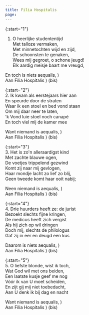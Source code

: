 ```yaml
---
title: Filia Hospitalis
page: 
---  
```


{:start="1"}  
1. O heerlijke studententijd  
Met talloze vermaken,  
Met minnetochten wijd en zijd,  
De schoonsten te genaken,  
Wees mij gegroet, o schone jeugd!  
Elk aardig meisje baart me vreugd,  


En toch is niets aequalis, )  
Aan Filia Hospitalis       ) (bis)  


{:start="2"}  
2. Ik kwam als eerstejaars hier aan  
En speurde door de straten  
Waar ik een stoel en bed vond staan  
Om mij daar neer te laten,  
'k Vond luie stoel noch canapé  
En toch viel mij de kamer mee  


Want niemand is aequalis, )  
Aan Filia Hospitalis      ) (bis)  


{:start="3"}  
3. Het is zo'n alleraardigst kind  
Met zachte blauwe ogen,  
De voetjes trippelend gezwind  
Komt zij naar mij gevlogen,  
Haar mondje lacht zo lief zo blij,  
Geen tweede komt haar ooit nabij;  


Neen niemand is aequalis, )  
Aan Filia Hospitalis      ) (bis)  


{:start="4"}  
4. Drie huurders heeft ze: de jurist  
Bezoekt slechts fijne kringen,  
De medicus heeft zich vergist  
Als hij zich op wil dringen  
Doch mij, slechts de philologus  
Gaf zij in eer en deugd een kus  


Daarom is niets aequalis, )  
Aan Filia Hospitalis      ) (bis)  


{:start="5"}  
5. O liefste blonde, wist ik toch,  
Wat God wil met ons beiden,  
Een laatste kusje geef me nog  
Vóór ik van U moet scheiden,  
En zijt gij mij niet toebedacht,  
Aan U denk ik bij dag en nacht  


Want niemand is aequalis, )  
Aan Filia Hospitalis      ) (bis)  